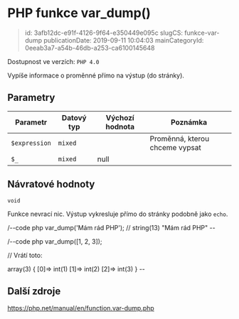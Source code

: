 PHP funkce var_dump()
================================

> id: 3afb12dc-e91f-4126-9f64-e350449e095c
> slugCS: funkce-var-dump
> publicationDate: 2019-09-11 10:04:03
> mainCategoryId: 0eeab3a7-a54b-46db-a253-ca6100145648

Dostupnost ve verzích: `PHP 4.0`

Vypíše informace o proměnné přímo na výstup (do stránky).

Parametry
--------------

| Parametr | Datový typ | Výchozí hodnota | Poznámka |
|-----|-----|-----|-----|
| `$expression` | `mixed` |  | Proměnná, kterou chceme vypsat |
| `$_` | `mixed` | null |  |


Návratové hodnoty
----------------

`void`

Funkce nevrací nic. Výstup vykresluje přímo do stránky podobně jako `echo`.

/--code php
var_dump('Mám rád PHP'); // string(13) "Mám rád PHP"
\--

/--code php
var_dump([1, 2, 3]);

// Vrátí toto:

array(3) {
  [0]=>
  int(1)
  [1]=>
  int(2)
  [2]=>
  int(3)
}
\--

Další zdroje
------------

https://php.net/manual/en/function.var-dump.php
